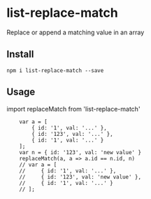 # list-replace-match

Replace or append a matching value in an array

## Install

`npm i list-replace-match --save`

## Usage

import replaceMatch from 'list-replace-match'

        var a = [
            { id: '1', val: '...' },
            { id: '123', val: '...' },
            { id: '1', val: '...' }
        ];
        var n = { id: '123', val: 'new value' }
        replaceMatch(a, a => a.id == n.id, n)
        // var a = [
        //     { id: '1', val: '...' },
        //     { id: '123', val: 'new value' },
        //     { id: '1', val: '...' }
        // ];

```
```
